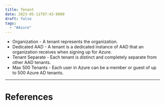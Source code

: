 ```yaml
---
title: Tenant
date: 2023-05-11T07:43-0800
draft: false
tags:
  - "#Azure"
---
```

- Organization - A tenant represents the organization. 
- Dedicated AAD - A tenant is a dedicated instance of AAD that an organization receives when signing up for Azure.
- Tenant Separate - Each tenant is distinct and completely separate from other AAD tenants.
- Max 500 Tenants - Each user in Azure can be a member or guest of up to 500 Azure AD tenants.

---
# References
